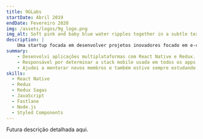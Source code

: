 ```yaml
---
title: 9GLabs
startDate: Abril 2019
endDate: Fevereiro 2020
img: /assets/logos/9g_logo.png
img_alt: Soft pink and baby blue water ripples together in a subtle texture.
description: |
    Uma startup focada em desenvolver projetos inovadores focado em e-commerce,
summary:
    - Desenvolvi aplicações multiplataformas com React Native e Redux.
    - Responsável por determinar a stack mobile usada em todos os apps.
    - Ajudei a mentorar novos membros e também estive sempre estudando soluções para um ambiente de desenvolvimento rápido.
skills:
  - React Native
  - Redux
  - Redux Sagas
  - JavaScript
  - Fastlane
  - Node.js
  - Styled Components
---
```


Futura descrição detalhada aqui.
